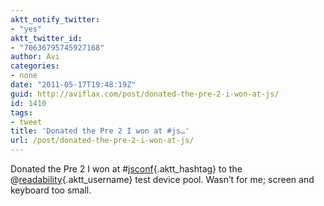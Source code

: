 ```yaml
---
aktt_notify_twitter:
- "yes"
aktt_twitter_id:
- "70636795745927168"
author: Avi
categories:
- none
date: "2011-05-17T19:48:19Z"
guid: http://aviflax.com/post/donated-the-pre-2-i-won-at-js/
id: 1410
tags:
- tweet
title: 'Donated the Pre 2 I won at #js…'
url: /post/donated-the-pre-2-i-won-at-js/
---
```

Donated the Pre 2 I won at #[jsconf](http://search.twitter.com/search?q=%23jsconf){.aktt_hashtag} to the @[readability](http://twitter.com/readability){.aktt_username} test device pool. Wasn&#8217;t for me; screen and keyboard too small.